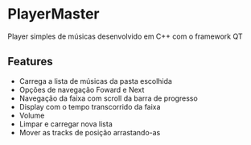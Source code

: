# PlayerMaster

Player simples de músicas desenvolvido em C++ com o framework QT

## Features

- Carrega a lista de músicas da pasta escolhida
- Opções de navegação Foward e Next
- Navegação da faixa com scroll da barra de progresso
- Display com o tempo transcorrido da faixa
- Volume
- Limpar e carregar nova lista
- Mover as tracks de posição arrastando-as
